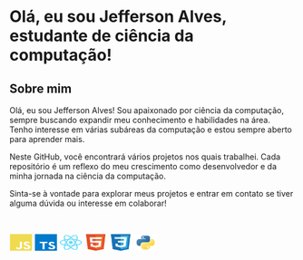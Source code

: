 # Olá, eu sou Jefferson Alves, estudante de ciência da computação!

## Sobre mim

Olá, eu sou Jefferson Alves! Sou apaixonado por ciência da computação, sempre buscando expandir meu conhecimento e habilidades na área. Tenho interesse em várias subáreas da computação e estou sempre aberto para aprender mais.

Neste GitHub, você encontrará vários projetos nos quais trabalhei. Cada repositório é um reflexo do meu crescimento como desenvolvedor e da minha jornada na ciência da computação.

Sinta-se à vontade para explorar meus projetos e entrar em contato se tiver alguma dúvida ou interesse em colaborar!

##

<div style="display: inline_block"><br>
  <img align="center" alt="jeff-Js" height="30" width="40" src="https://raw.githubusercontent.com/devicons/devicon/master/icons/javascript/javascript-plain.svg">
  <img align="center" alt="jeff-Ts" height="30" width="40" src="https://raw.githubusercontent.com/devicons/devicon/master/icons/typescript/typescript-plain.svg">
  <img align="center" alt="jeff-React" height="30" width="40" src="https://raw.githubusercontent.com/devicons/devicon/master/icons/react/react-original.svg">
  <img align="center" alt="jeff-HTML" height="30" width="40" src="https://raw.githubusercontent.com/devicons/devicon/master/icons/html5/html5-original.svg">
  <img align="center" alt="jeff-CSS" height="30" width="40" src="https://raw.githubusercontent.com/devicons/devicon/master/icons/css3/css3-original.svg">
  <img align="center" alt="jeff-Python" height="30" width="40" src="https://raw.githubusercontent.com/devicons/devicon/master/icons/python/python-original.svg">
</div>


  ##
  
 <!-- colocar as minhas redes depois
  <a href="   " target="_blank"><img src="https://img.shields.io/badge/-Instagram-%23E4405F?style=for-the-badge&logo=instagram&logoColor=white" target="_blank"></a>
  <a href = "      "><img src="https://img.shields.io/badge/-Gmail-%23333?style=for-the-badge&logo=gmail&logoColor=white" target="_blank"></a>
  <a href="        " target="_blank"><img src="https://img.shields.io/badge/-LinkedIn-%230077B5?style=for-the-badge&logo=linkedin&logoColor=white" target="_blank"></a> 
</div>



<img height="180em" src="https://github-readme-stats.vercel.app/api/top-langs/?username=jeffersonalves80&layout=compact"/>
